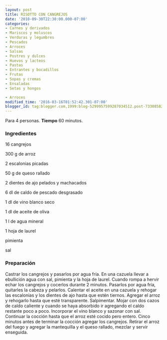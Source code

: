 ```yaml
---
layout: post
title: RISOTTO CON CANGREJOS
date: '2010-09-30T22:30:00.000-07:00'
categories:
- Carnes y derivados
- Mariscos y moluscos
- Verduras y legumbres
- Pescados
- Arroces
- Salsas
- Postres y dulces
- Huevos y lacteos
- Pastas
- Entrantes y bocadillos
- Frutas
- Sopas y cremas
- Ensaladas
- Setas y hongos

- Arroces
modified_time: '2016-03-16T01:52:42.301-07:00'
blogger_id: tag:blogger.com,1999:blog-5299957599287034512.post-7330858263014479375
---
```


Para 4 personas.
<b>Tiempo</b> 60 minutos.

<h3>Ingredientes</h3>

16 cangrejos

300 g de arroz

2 escalonias picadas

50 g de queso rallado

2 dientes de ajo pelados y machacados

6 dl de caldo de pescado desgrasado

1 dl de vino blanco seco

1 dl de aceite de oliva

1 l de agua mineral

1 hoja de laurel

pimienta

sal

<h3>Preparación</h3>

Castrar los cangrejos y pasarlos por agua fría. En una cazuela llevar a ebullición agua con sal, pimienta y la hoja de laurel. Cuando rompa a hervir echar los cangrejos y cocerlos durante 2 minutos. Pasarlos por agua fría, quitarles la cabeza y pelarlos. Calentar el aceite en una cazuela y rehogar las escalonias y los dientes de ajo hasta que estén tiernos. Agregar el arroz y rehogarlo hasta que esté transparente. Salpimentar. Mojar con dos cazos de caldo caliente y cuando se haya absorbido ir agregando el caldo restante poco a poco. Incorporar el vino blanco y sazonar con sal. Continuar la cocción hasta que el arroz esté cocido pero entero. Cinco minutos antes de terminar la cocción agregar los cangrejos. Retirar el arroz del fuego y agregar la mantequilla y el queso rallado, mezclar y servir enseguida.

